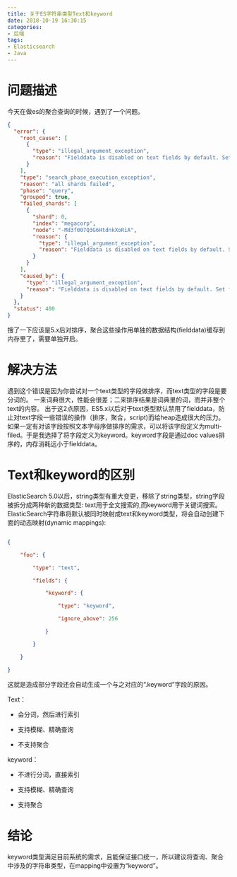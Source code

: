 ```yaml
---
title: 关于ES字符串类型Text和keyword
date: 2018-10-19 16:30:15
categories: 
- 后端
tags:
- Elasticsearch
- Java
---
```


# 问题描述

今天在做es的聚合查询的时候，遇到了一个问题。

```json
{
  "error": {
    "root_cause": [
      {
        "type": "illegal_argument_exception",
        "reason": "Fielddata is disabled on text fields by default. Set fielddata=true on [interests] in order to load fielddata in memory by uninverting the inverted index. Note that this can however use significant memory."
      }
    ],
    "type": "search_phase_execution_exception",
    "reason": "all shards failed",
    "phase": "query",
    "grouped": true,
    "failed_shards": [
      {
        "shard": 0,
        "index": "megacorp",
        "node": "-Md3f007Q3G6HtdnkXoRiA",
        "reason": {
          "type": "illegal_argument_exception",
          "reason": "Fielddata is disabled on text fields by default. Set fielddata=true on [interests] in order to load fielddata in memory by uninverting the inverted index. Note that this can however use significant memory."
        }
      }
    ],
    "caused_by": {
      "type": "illegal_argument_exception",
      "reason": "Fielddata is disabled on text fields by default. Set fielddata=true on [interests] in order to load fielddata in memory by uninverting the inverted index. Note that this can however use significant memory."
    }
  },
  "status": 400
}
```

搜了一下应该是5.x后对排序，聚合这些操作用单独的数据结构(fielddata)缓存到内存里了，需要单独开启。

# 解决方法

遇到这个错误是因为你尝试对一个text类型的字段做排序，而text类型的字段是要分词的。 一来词典很大，性能会很差；二来排序结果是词典里的词，而并非整个text的内容。 出于这2点原因，ES5.x以后对于text类型默认禁用了fielddata，防止对text字段一些错误的操作（排序，聚合，script)而给heap造成很大的压力。如果一定有对该字段按照文本字母序做排序的需求，可以将该字段定义为multi-filed。于是我选择了将字段定义为keyword。keyword字段是通过doc values排序的，内存消耗远小于fielddata。

# Text和keyword的区别

ElasticSearch 5.0以后，string类型有重大变更，移除了string类型，string字段被拆分成两种新的数据类型: text用于全文搜索的,而keyword用于关键词搜索。
ElasticSearch字符串将默认被同时映射成text和keyword类型，将会自动创建下面的动态映射(dynamic mappings):

```json

{

    "foo": {

        "type": "text",

        "fields": {

            "keyword": {

                "type": "keyword",

                "ignore_above": 256

            }

        }

    }

}
```

这就是造成部分字段还会自动生成一个与之对应的“.keyword”字段的原因。

Text：

* 会分词，然后进行索引

* 支持模糊、精确查询

* 不支持聚合

keyword：

* 不进行分词，直接索引

* 支持模糊、精确查询

* 支持聚合

# 结论

keyword类型满足目前系统的需求，且能保证接口统一，所以建议将查询、聚合中涉及的字符串类型，在mapping中设置为“keyword”。